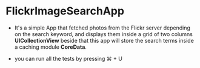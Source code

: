 # FlickrImageSearchApp

* It's a simple App that fetched photos from the Flickr server depending on the search keyword, and displays them inside a grid of two columns **UICollectionView** beside that this app will store the search terms inside a caching module **CoreData**.

* you can run all the tests by pressing ⌘ + U
